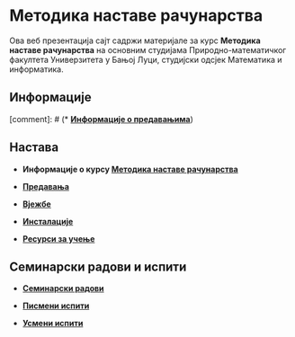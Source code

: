 # Методика наставе рачунарства

Ова веб презентација сајт садржи материјале за курс **Методика наставе рачунарства** на основним студијама Природно-математичког факултета Универзитета у Бањој Луци, студијски одсјек Математика и информатика.

## Информације

[comment]: # (* **[Информације о предавањима](/predavanja/info/README.md)**)

## Настава

* **Информације о курсу [Методика наставе рачунарства](/predavanja/info/README.md)**

* **[Предавања](/predavanja/README.md)**

* **[Вјежбе](/vezbe/README.md)**

* **[Инсталације](/INSTALACIJE.md)**

* **[Ресурси за учење](/RESURSI-ZA-UCENJE.md)**

## Семинарски радови и испити

* **[Семинарски радови](/seminarski-radovi/README.md)**

* **[Писмени испити](/pismeni-ispiti/README.md)**

* **[Усмени испити](/usmeni-ispiti/README.md)**
